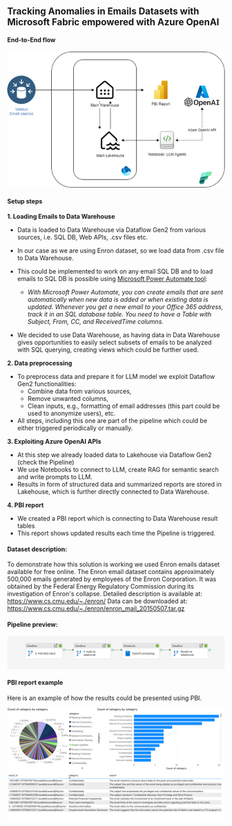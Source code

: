 
## Tracking Anomalies in Emails Datasets with Microsoft Fabric empowered with Azure OpenAI




#### End-to-End flow

![Architecture End-to-end](/images/architecture.png "End-to-end flow")


#### Setup steps
<b>1. Loading Emails to Data Warehouse</b>

  - Data is loaded to Data Warehouse via Dataflow Gen2 from various sources, i.e. SQL DB, Web APIs, .csv files etc.

  - In our case as we are using Enron dataset, so we load data from .csv file to Data Warehouse.

  - This could be implemented to work on any email SQL DB and to load emails to SQL DB is possible using [Microsoft Power Automate tool](https://powerautomate.microsoft.com/en-us/templates/details/588f303807984a8faa2e075c887ca3c1/track-office-365-emails-in-an-sql-database/):
    - <i>With Microsoft Power Automate, you can create emails that are sent automatically when new data is added or when existing data is updated. Whenever you get a new email to your Office 365 address, track it in an SQL database table. You need to have a Table with Subject, From, CC, and ReceivedTime columns. </i>

  - We decided to use Data Warehouse, as having data in Data Warehouse gives opportunities to easily select subsets of emails to be analyzed with SQL querying, creating views which could be further used.


<b>2. Data preprocessing</b>

  - To preprocess data and prepare it for LLM model we exploit Dataflow Gen2 functionalities:
    - Combine data from various sources,
    - Remove unwanted columns,
    - Clean inputs, e.g., formatting of email addresses (this part could be used to anonymize users), etc.
  - All steps, including this one are part of the pipeline which could be either triggered periodically or manually.


<b>3. Exploiting Azure OpenAI APIs</b>

  - At this step we already loaded data to Lakehouse via Dataflow Gen2 (check the Pipeline)
  - We use Notebooks to connect to LLM, create RAG for semantic search and write prompts to LLM.
  - Results in form of structured data and summarized reports are stored in Lakehouse, which is further directly connected to Data Warehouse.

<b>4. PBI report</b>

  - We created a PBI report which is connecting to Data Warehouse result tables
  - This report shows updated results each time the Pipeline is triggered.

#### Dataset description:

To demonstrate how this solution is working we used Enron emails dataset available for free online.
The Enron email dataset contains approximately 500,000 emails generated by employees of the Enron Corporation. It was obtained by the Federal Energy Regulatory Commission during its investigation of Enron's collapse.
Detailed description is available at: https://www.cs.cmu.edu/~./enron/
Data can be downloaded at: https://www.cs.cmu.edu/~./enron/enron_mail_20150507.tar.gz

#### Pipeline preview:

![Pipeline](/images/pipeline.png "Main Pipeline")

#### PBI report example

Here is an example of how the results could be presented using PBI.

![PBI example](images/pbiexample.png "PBI example")
